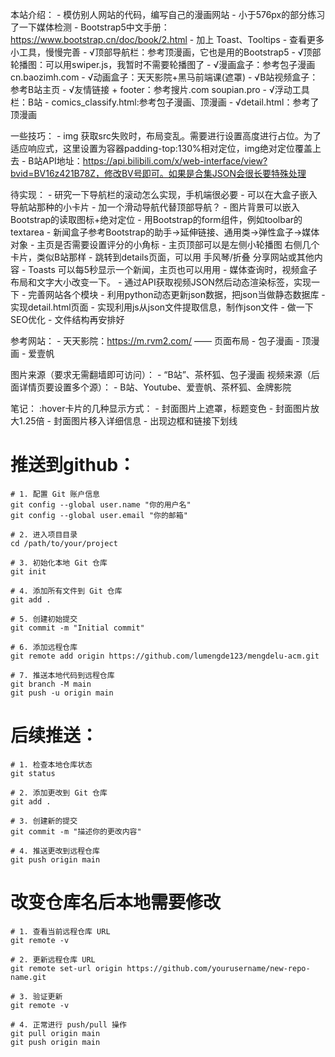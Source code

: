 本站介绍：
    - 模仿别人网站的代码，编写自己的漫画网站
    - 小于576px的部分练习了一下媒体检测
    - Bootstrap5中文手册：https://www.bootstrap.cn/doc/book/2.html
        - 加上 Toast、Tooltips
        - 查看更多小工具，慢慢完善
    - √顶部导航栏：参考顶漫画，它也是用的Bootstrap5
    - √顶部轮播图：可以用swiper.js，我暂时不需要轮播图了
    - √漫画盒子：参考包子漫画 cn.baozimh.com
    - √动画盒子：天天影院+黑马前端课(遮罩)
    - √B站视频盒子：参考B站主页
    - √友情链接 + footer：参考搜片.com  soupian.pro 
    - √浮动工具栏：B站
    - comics_classify.html:参考包子漫画、顶漫画
    - √detail.html：参考了顶漫画

一些技巧：
    - img 获取src失败时，布局变乱。需要进行设置高度进行占位。为了适应响应式，这里设置为容器padding-top:130%相对定位，img绝对定位覆盖上去
    - B站API地址：https://api.bilibili.com/x/web-interface/view?bvid=BV16z421B78Z，修改BV号即可。如果是合集JSON会很长要特殊处理

待实现：
    - 研究一下导航栏的滚动怎么实现，手机端很必要
    - 可以在大盒子嵌入导航站那种的小卡片
    - 加一个滑动导航代替顶部导航？
    - 图片背景可以嵌入Bootstrap的读取图标+绝对定位
    - 用Bootstrap的form组件，例如toolbar的textarea
    - 新闻盒子参考Bootstrap的助手->延伸链接、通用类->弹性盒子->媒体对象
    - 主页是否需要设置评分的小角标
    - 主页顶部可以是左侧小轮播图 右侧几个卡片，类似B站那样
    - 跳转到details页面，可以用 手风琴/折叠 分享网站或其他内容
    - Toasts 可以每5秒显示一个新闻，主页也可以用用
    - 媒体查询时，视频盒子布局和文字大小改变一下。
    - 通过API获取视频JSON然后动态渲染标签，实现一下
    - 完善网站各个模块
    - 利用python动态更新json数据，把json当做静态数据库
    - 实现detail.html页面
    - 实现利用js从json文件提取信息，制作json文件
    - 做一下SEO优化
    - 文件结构再安排好

参考网站：
    - 天天影院：https://m.rvm2.com/ —— 页面布局
    - 包子漫画
    - 顶漫画
    - 爱壹帆

图片来源（要求无需翻墙即可访问）：
    - “B站”、茶杯狐、包子漫画
视频来源（后面详情页要设置多个源）：
    - B站、Youtube、爱壹帆、茶杯狐、金牌影院

笔记：
    :hover卡片的几种显示方式：
    - 封面图片上遮罩，标题变色
    - 封面图片放大1.25倍
    - 封面图片移入详细信息
    - 出现边框和链接下划线


# 推送到github：
    # 1. 配置 Git 账户信息
    git config --global user.name "你的用户名"
    git config --global user.email "你的邮箱"

    # 2. 进入项目目录
    cd /path/to/your/project

    # 3. 初始化本地 Git 仓库
    git init

    # 4. 添加所有文件到 Git 仓库
    git add .

    # 5. 创建初始提交
    git commit -m "Initial commit"

    # 6. 添加远程仓库
    git remote add origin https://github.com/lumengde123/mengdelu-acm.git

    # 7. 推送本地代码到远程仓库
    git branch -M main
    git push -u origin main

# 后续推送：
    # 1. 检查本地仓库状态
    git status

    # 2. 添加更改到 Git 仓库
    git add .

    # 3. 创建新的提交
    git commit -m "描述你的更改内容"

    # 4. 推送更改到远程仓库
    git push origin main

# 改变仓库名后本地需要修改
    # 1. 查看当前远程仓库 URL
    git remote -v

    # 2. 更新远程仓库 URL
    git remote set-url origin https://github.com/yourusername/new-repo-name.git

    # 3. 验证更新
    git remote -v

    # 4. 正常进行 push/pull 操作
    git pull origin main
    git push origin main


